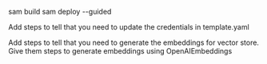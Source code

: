 sam build
sam deploy --guided

Add steps to tell that you need to update the credentials in template.yaml

Add steps to tell that you need to generate the embeddings for vector store.
Give them steps to generate embeddings using OpenAIEmbeddings


